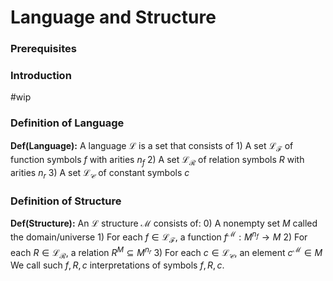 # Language and Structure
### Prerequisites

### Introduction
#wip 

### Definition of Language
**Def(Language):** A language $\mathcal{L}$ is a set that consists of 
	1) A set $\mathcal{L}_\mathcal{F}$ of function symbols $f$ with arities $n_f$
	2) A set $\mathcal{L}_\mathcal{R}$ of relation symbols $R$ with arities $n_r$
	3) A set $\mathcal{L}_\mathcal{C}$  of constant symbols $c$  


### Definition of Structure
**Def(Structure):** An $\mathcal{L}$ structure $\mathcal{M}$ consists of:
	0) A nonempty set $M$ called the domain/universe
	1) For each $f\in\mathcal{L}_\mathcal{F}$, a function $f^{\mathcal{M}}:M^{n_f}\to M$
	2) For each $R \in \mathcal{L}_\mathcal{R}$, a relation $R^M \subseteq M^{n_r}$ 
	3) For each $c\in \mathcal{L}_\mathcal{C}$, an element $c^\mathcal{M} \in M$
	We call such $f,R,c$ interpretations of symbols $f,R,c$.


